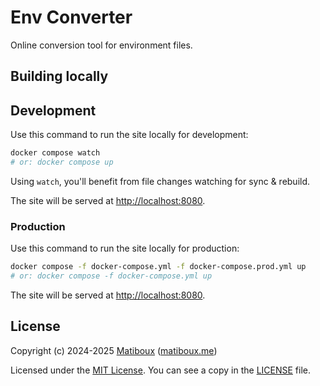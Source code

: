 # Env Converter

<!-- Uses `matiboux/astro-template` on commit `fce93abbe4d7fc43c21f7ec62d27f52457d311c7`. -->

Online conversion tool for environment files.


## Building locally

## Development

Use this command to run the site locally for development:

```bash
docker compose watch
# or: docker compose up
```

Using `watch`, you'll benefit from file changes watching for sync & rebuild.

The site will be served at [http://localhost:8080](http://localhost:8080).

### Production

Use this command to run the site locally for production:

```bash
docker compose -f docker-compose.yml -f docker-compose.prod.yml up
# or: docker compose -f docker-compose.yml up
```

The site will be served at [http://localhost:8080](http://localhost:8080).


## License

Copyright (c) 2024-2025 [Matiboux](https://github.com/matiboux) ([matiboux.me](https://matiboux.me))

Licensed under the [MIT License](https://opensource.org/license/MIT). You can see a copy in the [LICENSE](LICENSE) file.
